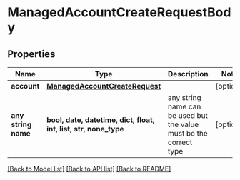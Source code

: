 # ManagedAccountCreateRequestBody


## Properties
Name | Type | Description | Notes
------------ | ------------- | ------------- | -------------
**account** | [**ManagedAccountCreateRequest**](ManagedAccountCreateRequest.md) |  | [optional] 
**any string name** | **bool, date, datetime, dict, float, int, list, str, none_type** | any string name can be used but the value must be the correct type | [optional]

[[Back to Model list]](../README.md#documentation-for-models) [[Back to API list]](../README.md#documentation-for-api-endpoints) [[Back to README]](../README.md)


